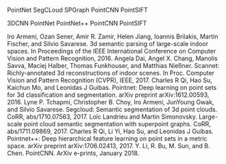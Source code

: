 PointNet
SegCLoud
SPGraph
PointCNN
PointSIFT

3DCNN
PointNet
PointNet++
PointCNN
PointSIFT


Iro Armeni, Ozan Sener, Amir R. Zamir, Helen Jiang, Ioannis Brilakis, Martin Fischer, and Silvio Savarese. 3d semantic parsing of large-scale indoor spaces. In Proceedings of the IEEE International Conference on Computer Vision and Pattern Recognition, 2016.
Angela Dai, Angel X. Chang, Manolis Savva, Maciej Halber, Thomas Funkhouser, and Matthias Nießner. Scannet: Richly-annotated 3d reconstructions of indoor scenes. In Proc. Computer Vision and Pattern Recognition (CVPR), IEEE, 2017.
Charles R Qi, Hao Su, Kaichun Mo, and Leonidas J Guibas. Pointnet: Deep learning on point sets for 3d classification and segmentation. arXiv preprint arXiv:1612.00593, 2016.
Lyne P. Tchapmi, Christopher B. Choy, Iro Armeni, JunYoung Gwak, and Silvio Savarese. Segcloud: Semantic segmentation of 3d point clouds. CoRR, abs/1710.07563, 2017.
Loïc Landrieu and Martin Simonovsky. Large-scale point cloud semantic segmentation with superpoint graphs. CoRR, abs/1711.09869, 2017.
Charles R Qi, Li Yi, Hao Su, and Leonidas J Guibas. Pointnet++: Deep hierarchical feature learning on point sets in a metric space. arXiv preprint arXiv:1706.02413, 2017.
Y. Li, R. Bu, M. Sun, and B. Chen. PointCNN. ArXiv e-prints, January 2018.
